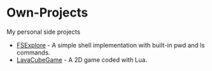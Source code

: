 # Own-Projects
My personal side projects

- [FSExplore](https://github.com/IsaiahRobinsonGit/File-System-Explore) - A simple shell implementation with built-in pwd and ls commands.
- [LavaCubeGame](https://github.com/isaiahrbs/Lava-Cube-Game/tree/main) - A 2D game coded with Lua.

